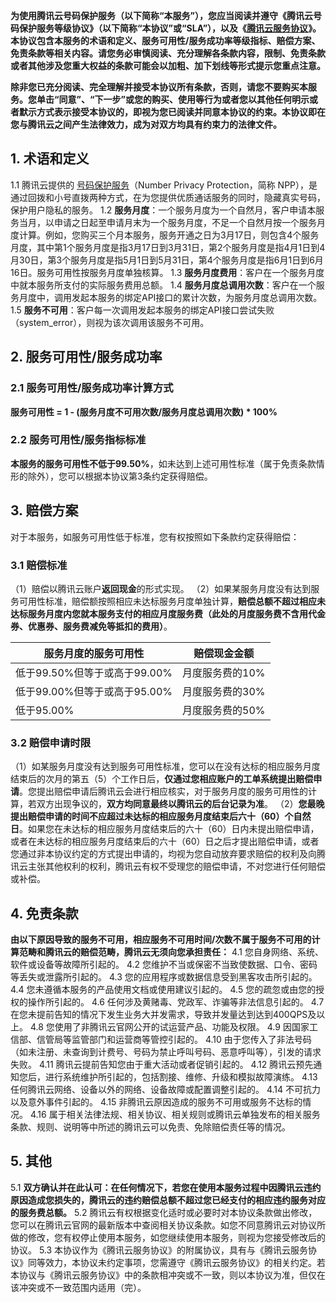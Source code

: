 **为使用腾讯云号码保护服务（以下简称“本服务”），您应当阅读并遵守《腾讯云号码保护服务等级协议》（以下简称“本协议”或“SLA”），以及《[腾讯云服务协议](https://cloud.tencent.com/document/product/301/1967)》。本协议包含本服务的术语和定义、服务可用性/服务成功率等级指标、赔偿方案、免责条款等相关内容。请您务必审慎阅读、充分理解各条款内容，限制、免责条款或者其他涉及您重大权益的条款可能会以加粗、加下划线等形式提示您重点注意。**

**除非您已充分阅读、完全理解并接受本协议所有条款，否则，请您不要购买本服务。您单击“同意”、“下一步”或您的购买、使用等行为或者您以其他任何明示或者默示方式表示接受本协议的，即视为您已阅读并同意本协议的约束。本协议即在您与腾讯云之间产生法律效力，成为对双方均具有约束力的法律文件。**

## 1.	术语和定义
1.1	腾讯云提供的 [号码保护服务](https://cloud.tencent.com/document/product/610/12151)（Number Privacy Protection，简称 NPP），是通过回拨和小号直拨两种方式，在为您提供优质通话服务的同时，隐藏真实号码，保护用户隐私的服务。
1.2	**服务月度**：一个服务月度为一个自然月，客户申请本服务当月，以申请之日起至申请月末为一个服务月度，不足一个自然月按一个服务月度计算。例如，您购买三个月本服务，服务开通之日为3月17日，则包含4个服务月度，其中第1个服务月度是指3月17日到3月31日，第2个服务月度是指4月1日到4月30日，第3个服务月度是指5月1日到5月31日，第4个服务月度是指6月1日到6月16日。服务可用性按服务月度单独核算。
1.3	**服务月度费用**：客户在一个服务月度中就本服务所支付的实际服务费用总额。
1.4	**服务月度总调用次数**：客户在一个服务月度中，调用发起本服务的绑定API接口的累计次数，为服务月度总调用次数。
1.5	**服务不可用**：客户每一次调用发起本服务的绑定API接口尝试失败（system_error），则视为该次调用该服务不可用。

## 2.	服务可用性/服务成功率
### 2.1	服务可用性/服务成功率计算方式
**服务可用性 = 1 - (服务月度不可用次数/服务月度总调用次数) \* 100%**
### 2.2	服务可用性/服务指标标准
**本服务的服务可用性不低于99.50%**，如未达到上述可用性标准（属于免责条款情形的除外），您可以根据本协议第3条约定获得赔偿。

## 3.	赔偿方案
对于本服务，如服务可用性低于标准，您有权按照如下条款约定获得赔偿：
### 3.1	赔偿标准
（1）赔偿以腾讯云账户**返回现金**的形式实现。
（2）如果某服务月度没有达到服务可用性标准，赔偿额按照相应未达标服务月度单独计算，**赔偿总额不超过相应未达标服务月度内您就本服务支付的相应月度服务费（此处的月度服务费不含用代金券、优惠券、服务费减免等抵扣的费用）**。

|服务月度的服务可用性|	赔偿现金金额|
|---|---|
|低于99.50%但等于或高于99.00%	|月度服务费的10%|
|低于99.00%但等于或高于95.00%	|月度服务费的30%|
|低于95.00%	|月度服务费的50%|

### 3.2	赔偿申请时限
（1）如某服务月度没有达到服务可用性标准，您可以在没有达标的相应服务月度结束后的次月的第五（5）个工作日后，**仅通过您相应账户的工单系统提出赔偿申请**。您提出赔偿申请后腾讯云会进行相应核实，对于服务月度的服务可用性的计算，若双方出现争议的，**双方均同意最终以腾讯云的后台记录为准**。
（2）**您最晚提出赔偿申请的时间不应超过未达标的相应服务月度结束后六十（60）个自然日**。如果您在未达标的相应服务月度结束后的六十（60）日内未提出赔偿申请，或者在未达标的相应服务月度结束后的六十（60）日之后才提出赔偿申请，或者您通过非本协议约定的方式提出申请的，均视为您自动放弃要求赔偿的权利及向腾讯云主张其他权利的权利，腾讯云有权不受理您的赔偿申请，不对您进行任何赔偿或补偿。

## 4.	免责条款
**由以下原因导致的服务不可用，相应服务不可用时间/次数不属于服务不可用的计算范畴和腾讯云的赔偿范畴，腾讯云无须向您承担责任：**
4.1	您自身网络、系统、软件或设备等故障所引起的。
4.2	您维护不当或保密不当致使数据、口令、密码等丢失或泄露所引起的。
4.3	您的应用程序或数据信息受到黑客攻击所引起的。
4.4	您未遵循本服务的产品使用文档或使用建议引起的。
4.5	您的疏忽或由您的授权的操作所引起的。
4.6	任何涉及黄赌毒、党政军、诈骗等非法信息引起的。
4.7	在您未提前告知的情况下发生业务大并发需求，导致并发量达到达到400QPS及以上。
4.8	您使用了非腾讯云官网公开的试运营产品、功能及权限。
4.9	因国家工信部、信管局等监管部门和运营商等管控引起的。
4.10 由于您传入了非法号码（如未注册、未查询到计费号、号码为禁止呼叫号码、恶意呼叫等），引发的请求失败。
4.11 腾讯云提前告知您由于重大活动或者促销引起的。
4.12 腾讯云预先通知您后，进行系统维护所引起的，包括割接、维修、升级和模拟故障演练。
4.13 任何腾讯云网络、设备以外的网络、设备故障或配置调整引起的。
4.14 不可抗力以及意外事件引起的。
4.15 非腾讯云原因造成的服务不可用或服务不达标的情况。
4.16 属于相关法律法规、相关协议、相关规则或腾讯云单独发布的相关服务条款、规则、说明等中所述的腾讯云可以免责、免除赔偿责任等的情况。

## 5.	其他
5.1 **双方确认并在此认可：在任何情况下，若您在使用本服务过程中因腾讯云违约原因造成您损失的，腾讯云的违约赔偿总额不超过您已经支付的相应违约服务对应的服务费总额。**
5.2 腾讯云有权根据变化适时或必要时对本协议条款做出修改，您可以在腾讯云官网的最新版本中查阅相关协议条款。如您不同意腾讯云对协议所做的修改，您有权停止使用本服务，如您继续使用本服务，则视为您接受修改后的协议。
5.3 本协议作为《腾讯云服务协议》的附属协议，具有与《腾讯云服务协议》同等效力，本协议未约定事项，您需遵守《腾讯云服务协议》的相关约定。若本协议与《腾讯云服务协议》中的条款相冲突或不一致，则以本协议为准，但仅在该冲突或不一致范围内适用（完）。

